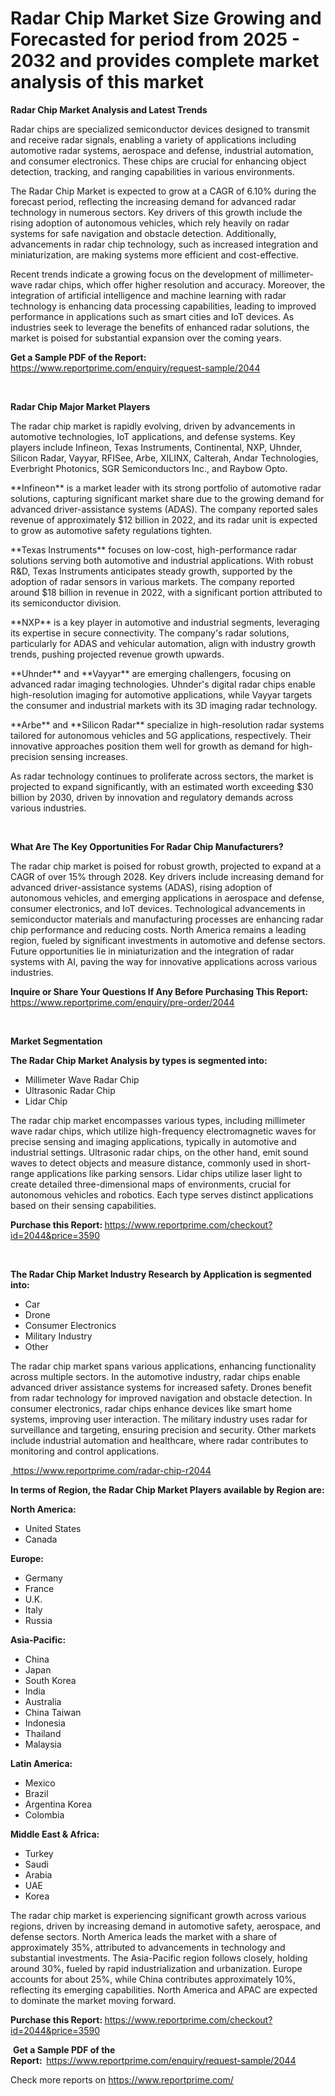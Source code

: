 <p><h1>Radar Chip Market Size Growing and Forecasted for period from 2025 - 2032 and provides complete market analysis of this market</h1></p><p><strong>Radar Chip Market Analysis and Latest Trends</strong></p>
<p><p>Radar chips are specialized semiconductor devices designed to transmit and receive radar signals, enabling a variety of applications including automotive radar systems, aerospace and defense, industrial automation, and consumer electronics. These chips are crucial for enhancing object detection, tracking, and ranging capabilities in various environments.</p><p>The Radar Chip Market is expected to grow at a CAGR of 6.10% during the forecast period, reflecting the increasing demand for advanced radar technology in numerous sectors. Key drivers of this growth include the rising adoption of autonomous vehicles, which rely heavily on radar systems for safe navigation and obstacle detection. Additionally, advancements in radar chip technology, such as increased integration and miniaturization, are making systems more efficient and cost-effective.</p><p>Recent trends indicate a growing focus on the development of millimeter-wave radar chips, which offer higher resolution and accuracy. Moreover, the integration of artificial intelligence and machine learning with radar technology is enhancing data processing capabilities, leading to improved performance in applications such as smart cities and IoT devices. As industries seek to leverage the benefits of enhanced radar solutions, the market is poised for substantial expansion over the coming years.</p></p>
<p><strong>Get a Sample PDF of the Report:&nbsp;</strong> <a href="https://www.reportprime.com/enquiry/request-sample/2044?utm_campaign=3259&utm_medium=2&utm_source=Github&utm_content=ia&utm_term=18032025&utm_id=radar-chip">https://www.reportprime.com/enquiry/request-sample/2044</a></p>
<p>&nbsp;</p>
<p><strong>Radar Chip Major Market Players</strong></p>
<p><p>The radar chip market is rapidly evolving, driven by advancements in automotive technologies, IoT applications, and defense systems. Key players include Infineon, Texas Instruments, Continental, NXP, Uhnder, Silicon Radar, Vayyar, RFISee, Arbe, XILINX, Calterah, Andar Technologies, Everbright Photonics, SGR Semiconductors Inc., and Raybow Opto.</p><p>**Infineon** is a market leader with its strong portfolio of automotive radar solutions, capturing significant market share due to the growing demand for advanced driver-assistance systems (ADAS). The company reported sales revenue of approximately $12 billion in 2022, and its radar unit is expected to grow as automotive safety regulations tighten.</p><p>**Texas Instruments** focuses on low-cost, high-performance radar solutions serving both automotive and industrial applications. With robust R&D, Texas Instruments anticipates steady growth, supported by the adoption of radar sensors in various markets. The company reported around $18 billion in revenue in 2022, with a significant portion attributed to its semiconductor division.</p><p>**NXP** is a key player in automotive and industrial segments, leveraging its expertise in secure connectivity. The company's radar solutions, particularly for ADAS and vehicular automation, align with industry growth trends, pushing projected revenue growth upwards.</p><p>**Uhnder** and **Vayyar** are emerging challengers, focusing on advanced radar imaging technologies. Uhnder's digital radar chips enable high-resolution imaging for automotive applications, while Vayyar targets the consumer and industrial markets with its 3D imaging radar technology.</p><p>**Arbe** and **Silicon Radar** specialize in high-resolution radar systems tailored for autonomous vehicles and 5G applications, respectively. Their innovative approaches position them well for growth as demand for high-precision sensing increases.</p><p>As radar technology continues to proliferate across sectors, the market is projected to expand significantly, with an estimated worth exceeding $30 billion by 2030, driven by innovation and regulatory demands across various industries.</p></p>
<p>&nbsp;</p>
<p><strong>What Are The Key Opportunities For Radar Chip Manufacturers?</strong></p>
<p><p>The radar chip market is poised for robust growth, projected to expand at a CAGR of over 15% through 2028. Key drivers include increasing demand for advanced driver-assistance systems (ADAS), rising adoption of autonomous vehicles, and emerging applications in aerospace and defense, consumer electronics, and IoT devices. Technological advancements in semiconductor materials and manufacturing processes are enhancing radar chip performance and reducing costs. North America remains a leading region, fueled by significant investments in automotive and defense sectors. Future opportunities lie in miniaturization and the integration of radar systems with AI, paving the way for innovative applications across various industries.</p></p>
<p><strong>Inquire or Share Your Questions If Any Before Purchasing This Report:</strong> <a href="https://www.reportprime.com/enquiry/pre-order/2044?utm_campaign=3259&utm_medium=2&utm_source=Github&utm_content=ia&utm_term=18032025&utm_id=radar-chip">https://www.reportprime.com/enquiry/pre-order/2044</a></p>
<p>&nbsp;</p>
<p><strong>Market Segmentation</strong></p>
<p><strong>The Radar Chip Market Analysis by types is segmented into:</strong></p>
<p><ul><li>Millimeter Wave Radar Chip</li><li>Ultrasonic Radar Chip</li><li>Lidar Chip</li></ul></p>
<p><p>The radar chip market encompasses various types, including millimeter wave radar chips, which utilize high-frequency electromagnetic waves for precise sensing and imaging applications, typically in automotive and industrial settings. Ultrasonic radar chips, on the other hand, emit sound waves to detect objects and measure distance, commonly used in short-range applications like parking sensors. Lidar chips utilize laser light to create detailed three-dimensional maps of environments, crucial for autonomous vehicles and robotics. Each type serves distinct applications based on their sensing capabilities.</p></p>
<p><strong>Purchase this Report:&nbsp;</strong><a href="https://www.reportprime.com/checkout?id=2044&price=3590&utm_campaign=3259&utm_medium=2&utm_source=Github&utm_content=ia&utm_term=18032025&utm_id=radar-chip">https://www.reportprime.com/checkout?id=2044&price=3590</a></p>
<p>&nbsp;</p>
<p><strong>The Radar Chip Market Industry Research by Application is segmented into:</strong></p>
<p><ul><li>Car</li><li>Drone</li><li>Consumer Electronics</li><li>Military Industry</li><li>Other</li></ul></p>
<p><p>The radar chip market spans various applications, enhancing functionality across multiple sectors. In the automotive industry, radar chips enable advanced driver assistance systems for increased safety. Drones benefit from radar technology for improved navigation and obstacle detection. In consumer electronics, radar chips enhance devices like smart home systems, improving user interaction. The military industry uses radar for surveillance and targeting, ensuring precision and security. Other markets include industrial automation and healthcare, where radar contributes to monitoring and control applications.</p></p>
<p><a href="https://www.reportprime.com/radar-chip-r2044?utm_campaign=3259&utm_medium=2&utm_source=Github&utm_content=ia&utm_term=18032025&utm_id=radar-chip">&nbsp;https://www.reportprime.com/radar-chip-r2044</a></p>
<p><strong>In terms of Region, the Radar Chip Market Players available by Region are:</strong></p>
<p>
    <p> <strong> North America: </strong>
        <ul>
            <li>United States</li>
            <li>Canada</li>
        </ul>
        </p> 
    <p> <strong> Europe: </strong>
        <ul>
            <li>Germany</li>
            <li>France</li>
            <li>U.K.</li>
            <li>Italy</li>
            <li>Russia</li>
        </ul>
        </p> 
    <p> <strong> Asia-Pacific: </strong>
        <ul>
            <li>China</li>
            <li>Japan</li>
            <li>South Korea</li>
            <li>India</li>
            <li>Australia</li>
            <li>China Taiwan</li>
            <li>Indonesia</li>
            <li>Thailand</li>
            <li>Malaysia</li>
        </ul>
        </p> 
    <p> <strong> Latin America: </strong>
        <ul>
            <li>Mexico</li>
            <li>Brazil</li>
            <li>Argentina Korea</li>
            <li>Colombia</li>
        </ul>
        </p> 
    <p> <strong> Middle East & Africa: </strong>
        <ul>
            <li>Turkey</li>
            <li>Saudi</li>
            <li>Arabia</li>
            <li>UAE</li>
            <li>Korea</li>
        </ul>
    </p>
    </p>
<p><p>The radar chip market is experiencing significant growth across various regions, driven by increasing demand in automotive safety, aerospace, and defense sectors. North America leads the market with a share of approximately 35%, attributed to advancements in technology and substantial investments. The Asia-Pacific region follows closely, holding around 30%, fueled by rapid industrialization and urbanization. Europe accounts for about 25%, while China contributes approximately 10%, reflecting its emerging capabilities. North America and APAC are expected to dominate the market moving forward.</p></p>
<p><strong>Purchase this Report: </strong><a href="https://www.reportprime.com/checkout?id=2044&price=3590&utm_campaign=3259&utm_medium=2&utm_source=Github&utm_content=ia&utm_term=18032025&utm_id=radar-chip">https://www.reportprime.com/checkout?id=2044&price=3590</a></p>
<p>&nbsp;<strong>Get a Sample PDF of the Report:&nbsp;&nbsp;</strong><a href="https://www.reportprime.com/enquiry/request-sample/2044?utm_campaign=3259&utm_medium=2&utm_source=Github&utm_content=ia&utm_term=18032025&utm_id=radar-chip">https://www.reportprime.com/enquiry/request-sample/2044</a></p>
<p><strong></strong></p>
<p>Check more reports on <a href="https://www.reportprime.com/?utm_campaign=3259&utm_medium=2&utm_source=Github&utm_content=ia&utm_term=18032025&utm_id=radar-chip">https://www.reportprime.com/</a></p>